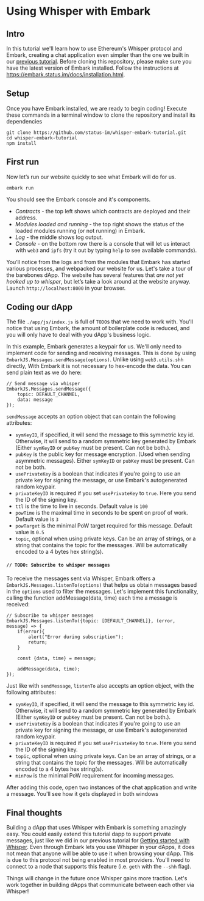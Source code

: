 Using Whisper with Embark
===

## Intro
In this tutorial we'll learn how to use Ethereum's Whisper protocol and Embark, creating a chat application even simpler than the one we built in our [previous tutorial](https://status.im/research/tutorial_basic_cli.html). Before cloning this repository, please make sure you have the latest version of Embark installed. Follow the instructions at https://embark.status.im/docs/installation.html.


## Setup
Once you have Embark installed, we are ready to begin coding! Execute these commands in a terminal window to clone the repository and install its dependencies

```
git clone https://github.com/status-im/whisper-embark-tutorial.git
cd whisper-embark-tutorial
npm install
```

## First run
Now let’s run our website quickly to see what Embark will do for us.
```
embark run
```
You should see the Embark console and it's components. 
* *Contracts* - the top left shows which contracts are deployed and their address.
* *Modules loaded and running* - the top right shows the status of the loaded modules running (or not running) in Embark. 
* *Log* - the middle shows log output. 
* *Console* - on the bottom row there is a console that will let us interact with `web3` and `ipfs` (try it out by typing `help` to see available commands).

You’ll notice from the logs and from the modules that Embark has started various processes, and webpacked our website for us. Let's take a tour of the barebones dApp. The website has several features that *are not yet hooked up to whisper*, but let’s take a look around at the website anyway. Launch `http://localhost:8000` in your browser.

## Coding our dApp

The file `./app/js/index.js` is full of `TODO`s that we need to work with. You'll notice that using Embark, the amount of boilerplate code is reduced, and you will only have to deal with you dApp's business logic. 

In this example, Embark generates a keypair for us. We'll only need to implement code for sending and receiving messages. This is done by using `EmbarkJS.Messages.sendMessage(options)`. Unlike using `web3.utils.shh` directly, With Embark it is not necessary to hex-encode the data. You can send plain text as we do here:

```
// Send message via whisper
EmbarkJS.Messages.sendMessage({
    topic: DEFAULT_CHANNEL, 
    data: message
});
```

`sendMessage` accepts an option object that can contain the following attributes:

* `symKeyID`, if specified, it will send the message to this symmetric key id. Otherwise, it will send to a random symmetric key generated by Embark (Either `symKeyID` or `pubKey` must be present. Can not be both.).  
* `pubKey` is the public key for message encryption. (Used when sending asymmetric messages). Either `symKeyID` or `pubKey` must be present. Can not be both.  
* `usePrivateKey` is a boolean that indicates if you're going to use an private key for signing the message, or use Embark's autogenerated random keypair.
* `privateKeyID` is required if you set `usePrivateKey` to `true`. Here you send the ID of the signing key.
* `ttl` is the time to live in seconds. Default value is `100`
* `powTime` is the maximal time in seconds to be spent on proof of work. Default value is `3`
* `powTarget` is the minimal PoW target required for this message. Default value is `0.5`
* `topic`, optional when using private keys. Can be an array of strings, or a string that contains the topic for the messages. Will be automatically encoded to a 4 bytes hex string(s).


#### `// TODO: Subscribe to whisper messages`
To receive the messages sent via Whisper, Embark offers a `EmbarkJS.Messages.listenTo(options)` that helps us obtain messages based in the `options` used to filter the messages. Let's implement this functionality, calling the function addMessage(data, time) each time a message is received:

```
// Subscribe to whisper messages
EmbarkJS.Messages.listenTo({topic: [DEFAULT_CHANNEL]}, (error, message) => {
    if(error){
        alert("Error during subscription");
        return;
    }

    const {data, time} = message;

    addMessage(data, time);
});
```

Just like with `sendMessage`, `listenTo` also accepts an option object, with the following attributes:
* `symKeyID`, if specified, it will send the message to this symmetric key id. Otherwise, it will send to a random symmetric key generated by Embark (Either `symKeyID` or `pubKey` must be present. Can not be both.).  
* `usePrivateKey` is a boolean that indicates if you're going to use an private key for signing the message, or use Embark's autogenerated random keypair.
* `privateKeyID` is required if you set `usePrivateKey` to `true`. Here you send the ID of the signing key.
* `topic`, optional when using private keys. Can be an array of strings, or a string that contains the topic for the messages. Will be automatically encoded to a 4 bytes hex string(s).
* `minPow` is the minimal PoW requirement for incoming messages.

After adding this code, open two instances of the chat application and write a message. You'll see how it gets displayed in both windows


## Final thoughts
Building a dApp that uses Whisper with Embark is something amazingly easy. You could easily extend this tutorial dapp to support private messages, just like we did in our previous tutorial for [Getting started with Whisper](https://status.im/research/tutorial_basic_cli.html). Even through Embark lets you use Whisper in your dApps, it does not mean that anyone will be able to use it when browsing your dApp. This is due to this protocol not being enabled in most providers. You'll need to connect to a node that supports this feature (i.e. `geth` with the `--shh` flag). 

Things will change in the future once Whisper gains more traction. Let's work together in building dApps that communicate between each other via Whisper!
